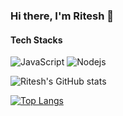 ### Hi there, I'm Ritesh 👋


#### Tech Stacks 
![JavaScript](https://img.shields.io/badge/-JavaScript-black?style=flat-square&logo=javascript)
![Nodejs](https://img.shields.io/badge/-Nodejs-black?style=flat-square&logo=Node.js)


![Ritesh's GitHub stats](https://github-readme-stats.vercel.app/api?username=ritcode&show_icons=true&count_private=true&theme=tokyonight)

[![Top Langs](https://github-readme-stats.vercel.app/api/top-langs/?username=ritcode&hide=python&layout=compact)](https://github.com/ritcode/github-readme-stats)


<!--


Here are some ideas to get you started:

- 🔭 I’m currently working on ...
- 🌱 I’m currently learning ...
- 👯 I’m looking to collaborate on ...
- 🤔 I’m looking for help with ...
- 💬 Ask me about ...
- 📫 How to reach me: ...
- 😄 Pronouns: ...
- ⚡ Fun fact: ...
-->
